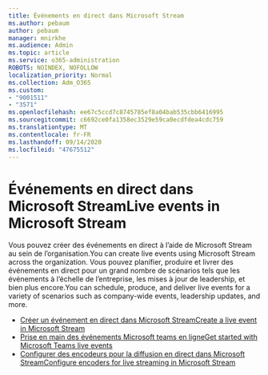 ```yaml
---
title: Événements en direct dans Microsoft Stream
ms.author: pebaum
author: pebaum
manager: mnirkhe
ms.audience: Admin
ms.topic: article
ms.service: o365-administration
ROBOTS: NOINDEX, NOFOLLOW
localization_priority: Normal
ms.collection: Adm_O365
ms.custom:
- "9001511"
- "3571"
ms.openlocfilehash: ee67c5ccd7c8745785ef8a04bab535cbb6416995
ms.sourcegitcommit: c6692ce0fa1358ec3529e59ca0ecdfdea4cdc759
ms.translationtype: MT
ms.contentlocale: fr-FR
ms.lasthandoff: 09/14/2020
ms.locfileid: "47675512"
---
```

# <a name="live-events-in-microsoft-stream"></a><span data-ttu-id="d6d57-102">Événements en direct dans Microsoft Stream</span><span class="sxs-lookup"><span data-stu-id="d6d57-102">Live events in Microsoft Stream</span></span>

<span data-ttu-id="d6d57-103">Vous pouvez créer des événements en direct à l’aide de Microsoft Stream au sein de l’organisation.</span><span class="sxs-lookup"><span data-stu-id="d6d57-103">You can create live events using Microsoft Stream across the organization.</span></span> <span data-ttu-id="d6d57-104">Vous pouvez planifier, produire et livrer des événements en direct pour un grand nombre de scénarios tels que les événements à l’échelle de l’entreprise, les mises à jour de leadership, et bien plus encore.</span><span class="sxs-lookup"><span data-stu-id="d6d57-104">You can schedule, produce, and deliver live events for a variety of scenarios such as company-wide events, leadership updates, and more.</span></span>

- [<span data-ttu-id="d6d57-105">Créer un événement en direct dans Microsoft Stream</span><span class="sxs-lookup"><span data-stu-id="d6d57-105">Create a live event in Microsoft Stream</span></span>](https://docs.microsoft.com/stream/live-create-event)
- [<span data-ttu-id="d6d57-106">Prise en main des événements Microsoft teams en ligne</span><span class="sxs-lookup"><span data-stu-id="d6d57-106">Get started with Microsoft Teams live events</span></span>](https://support.office.com/article/get-started-with-microsoft-teams-live-events-d077fec2-a058-483e-9ab5-1494afda578a)
- [<span data-ttu-id="d6d57-107">Configurer des encodeurs pour la diffusion en direct dans Microsoft Stream</span><span class="sxs-lookup"><span data-stu-id="d6d57-107">Configure encoders for live streaming in Microsoft Stream</span></span>](https://docs.microsoft.com/stream/live-encoder-setup)
